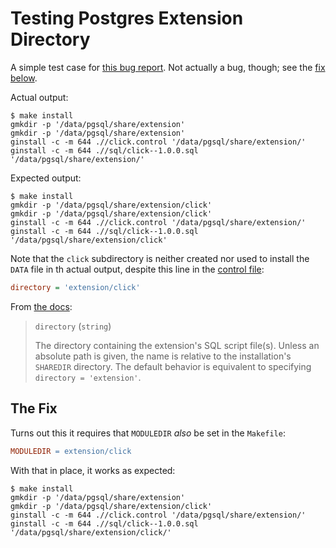# Testing Postgres Extension Directory

A simple test case for [this bug report](https://postgr.es/m/C86FCCFD-0C84-4F70-BA54-72C04A2F69DF@justatheory.com). Not actually a bug, though; see the [fix below](#the-fix).

Actual output:

```console
$ make install
gmkdir -p '/data/pgsql/share/extension'
gmkdir -p '/data/pgsql/share/extension'
ginstall -c -m 644 .//click.control '/data/pgsql/share/extension/'
ginstall -c -m 644 .//sql/click--1.0.0.sql  '/data/pgsql/share/extension/'
```

Expected output:

```console
$ make install
gmkdir -p '/data/pgsql/share/extension/click'
gmkdir -p '/data/pgsql/share/extension/click'
ginstall -c -m 644 .//click.control '/data/pgsql/share/extension/'
ginstall -c -m 644 .//sql/click--1.0.0.sql  '/data/pgsql/share/extension/click'
```

Note that the `click` subdirectory is neither created nor used to install the
`DATA` file in th actual output, despite this line in the [control
file](./click.control):

``` ini
directory = 'extension/click'
```

From [the docs](https://www.postgresql.org/docs/16/extend-extensions.html):

> `directory` (`string`)
>
> The directory containing the extension's SQL script file(s). Unless an absolute path is given, the name is relative to the installation's `SHAREDIR` directory. The default behavior is equivalent to specifying `directory = 'extension'`.

## The Fix

Turns out this it requires that `MODULEDIR` *also* be set in the `Makefile`:

```makefile
MODULEDIR = extension/click
```

With that in place, it works as expected:

``` console
$ make install
gmkdir -p '/data/pgsql/share/extension'
gmkdir -p '/data/pgsql/share/extension/click'
ginstall -c -m 644 .//click.control '/data/pgsql/share/extension/'
ginstall -c -m 644 .//sql/click--1.0.0.sql  '/data/pgsql/share/extension/click/'
```
